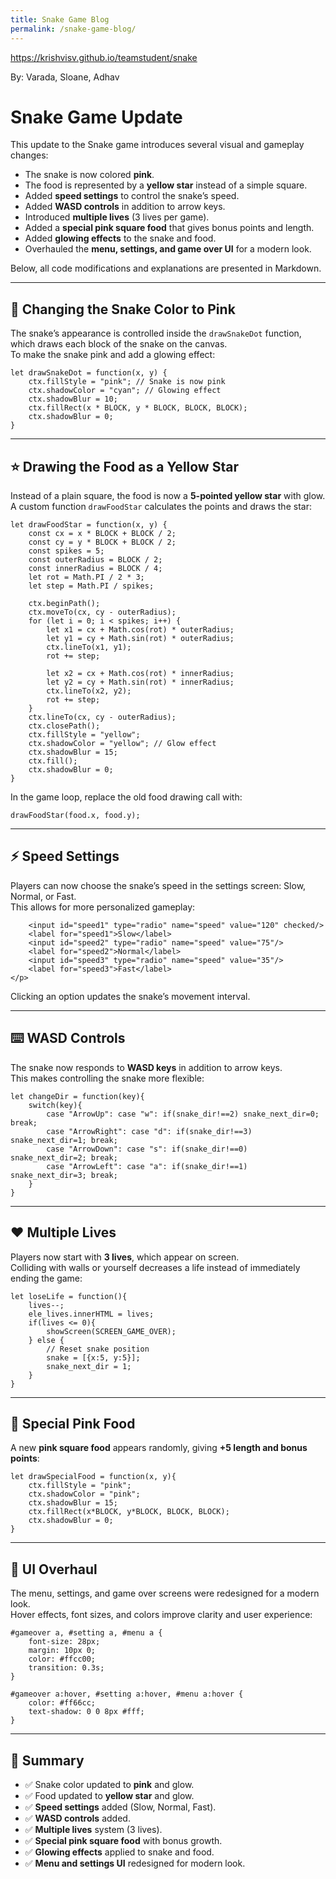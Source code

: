 ```yaml
---
title: Snake Game Blog
permalink: /snake-game-blog/
---
```


https://krishvisv.github.io/teamstudent/snake

By: Varada, Sloane, Adhav

# Snake Game Update

This update to the Snake game introduces several visual and gameplay changes:  

- The snake is now colored **pink**.  
- The food is represented by a **yellow star** instead of a simple square.  
- Added **speed settings** to control the snake’s speed.  
- Added **WASD controls** in addition to arrow keys.  
- Introduced **multiple lives** (3 lives per game).  
- Added a **special pink square food** that gives bonus points and length.  
- Added **glowing effects** to the snake and food.  
- Overhauled the **menu, settings, and game over UI** for a modern look.  

Below, all code modifications and explanations are presented in Markdown.

---

## 🎨 Changing the Snake Color to Pink

The snake’s appearance is controlled inside the `drawSnakeDot` function, which draws each block of the snake on the canvas.  
To make the snake pink and add a glowing effect:

```
let drawSnakeDot = function(x, y) {
    ctx.fillStyle = "pink"; // Snake is now pink
    ctx.shadowColor = "cyan"; // Glowing effect
    ctx.shadowBlur = 10;
    ctx.fillRect(x * BLOCK, y * BLOCK, BLOCK, BLOCK);
    ctx.shadowBlur = 0;
}
```

---

## ⭐ Drawing the Food as a Yellow Star

Instead of a plain square, the food is now a **5-pointed yellow star** with glow.  
A custom function `drawFoodStar` calculates the points and draws the star:

```
let drawFoodStar = function(x, y) {
    const cx = x * BLOCK + BLOCK / 2;
    const cy = y * BLOCK + BLOCK / 2;
    const spikes = 5;
    const outerRadius = BLOCK / 2;
    const innerRadius = BLOCK / 4;
    let rot = Math.PI / 2 * 3;
    let step = Math.PI / spikes;

    ctx.beginPath();
    ctx.moveTo(cx, cy - outerRadius);
    for (let i = 0; i < spikes; i++) {
        let x1 = cx + Math.cos(rot) * outerRadius;
        let y1 = cy + Math.sin(rot) * outerRadius;
        ctx.lineTo(x1, y1);
        rot += step;

        let x2 = cx + Math.cos(rot) * innerRadius;
        let y2 = cy + Math.sin(rot) * innerRadius;
        ctx.lineTo(x2, y2);
        rot += step;
    }
    ctx.lineTo(cx, cy - outerRadius);
    ctx.closePath();
    ctx.fillStyle = "yellow";
    ctx.shadowColor = "yellow"; // Glow effect
    ctx.shadowBlur = 15;
    ctx.fill();
    ctx.shadowBlur = 0;
}
```
In the game loop, replace the old food drawing call with:

```
drawFoodStar(food.x, food.y);
```
---

## ⚡ Speed Settings

Players can now choose the snake’s speed in the settings screen: Slow, Normal, or Fast.  
This allows for more personalized gameplay:

```<p>Speed:
    <input id="speed1" type="radio" name="speed" value="120" checked/>
    <label for="speed1">Slow</label>
    <input id="speed2" type="radio" name="speed" value="75"/>
    <label for="speed2">Normal</label>
    <input id="speed3" type="radio" name="speed" value="35"/>
    <label for="speed3">Fast</label>
</p>
```

Clicking an option updates the snake’s movement interval.

---

## ⌨️ WASD Controls

The snake now responds to **WASD keys** in addition to arrow keys.  
This makes controlling the snake more flexible:

```
let changeDir = function(key){
    switch(key){
        case "ArrowUp": case "w": if(snake_dir!==2) snake_next_dir=0; break;
        case "ArrowRight": case "d": if(snake_dir!==3) snake_next_dir=1; break;
        case "ArrowDown": case "s": if(snake_dir!==0) snake_next_dir=2; break;
        case "ArrowLeft": case "a": if(snake_dir!==1) snake_next_dir=3; break;
    }
}
```

---

## ❤️ Multiple Lives

Players now start with **3 lives**, which appear on screen.  
Colliding with walls or yourself decreases a life instead of immediately ending the game:

```
let loseLife = function(){
    lives--;
    ele_lives.innerHTML = lives;
    if(lives <= 0){
        showScreen(SCREEN_GAME_OVER);
    } else {
        // Reset snake position
        snake = [{x:5, y:5}];
        snake_next_dir = 1;
    }
}
```

---

## 🍒 Special Pink Food

A new **pink square food** appears randomly, giving **+5 length and bonus points**:

```
let drawSpecialFood = function(x, y){
    ctx.fillStyle = "pink";
    ctx.shadowColor = "pink";
    ctx.shadowBlur = 15;
    ctx.fillRect(x*BLOCK, y*BLOCK, BLOCK, BLOCK);
    ctx.shadowBlur = 0;
}
```

---

## 🎨 UI Overhaul

The menu, settings, and game over screens were redesigned for a modern look.  
Hover effects, font sizes, and colors improve clarity and user experience:

```
#gameover a, #setting a, #menu a {
    font-size: 28px;
    margin: 10px 0;
    color: #ffcc00;
    transition: 0.3s;
}

#gameover a:hover, #setting a:hover, #menu a:hover {
    color: #ff66cc;
    text-shadow: 0 0 8px #fff;
}
```

---

## 📌 Summary

- ✅ Snake color updated to **pink** and glow.
- ✅ Food updated to **yellow star** and glow.
- ✅ **Speed settings** added (Slow, Normal, Fast).  
- ✅ **WASD controls** added.  
- ✅ **Multiple lives** system (3 lives).  
- ✅ **Special pink square food** with bonus growth.  
- ✅ **Glowing effects** applied to snake and food.  
- ✅ **Menu and settings UI** redesigned for modern look.